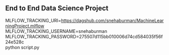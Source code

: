 ## End to End Data Science Project

MLFLOW_TRACKING_URI=https://dagshub.com/snehaburman/MachineLearningProject.mlflow \
MLFLOW_TRACKING_USERNAME=snehaburman \
MLFLOW_TRACKING_PASSWORD=275507d115bb010006d74cd584035f56f24e528c \
python script.py